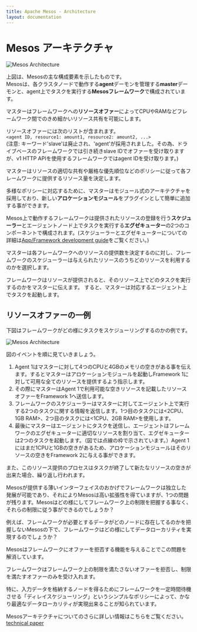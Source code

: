 ```yaml
---
title: Apache Mesos - Architecture
layout: documentation
---
```


# Mesos アーキテクチャ

![Mesos Architecture](images/architecture3.jpg)

上図は、Mesosの主な構成要素を示したものです。  
Mesosは、各クラスタノードで動作する**agent**デーモンを管理する**master**デーモンと、agent上でタスクを実行する**Mesosフレームワーク**で構成されています。

<!-- The above figure shows the main components of Mesos.  Mesos consists of a *master* daemon that manages *agent* daemons running on each cluster node, and *Mesos frameworks* that run *tasks* on these agents. -->

マスターはフレームワークへの**リソースオファー**によってCPUやRAMなどフレームワーク間でのきめ細かいリソース共有を可能にします。

<!-- [The master] enables fine-grained sharing of resources (CPU, RAM, ...) across
frameworks by making them *resource offers*. -->

リソースオファーには次のリストが含まれます。  
`<agent ID, resource1: amount1, resource2: amount2, ...>`  
(注意: キーワード'slave'は廃止され、'agent'が採用されました。その為、ドライブベースのフレームワークでは引き続きslave IDでオファーを受け取りますが、v1 HTTP APIを使用するフレームワークではagent IDを受け取ります。)

<!-- Each resource offer contains a list
of `<agent ID, resource1: amount1, resource2: amount2, ...>` (NOTE: as
keyword 'slave' is deprecated in favor of 'agent', driver-based frameworks will
still receive offers with slave ID, whereas frameworks using the v1 HTTP API receive offers with agent ID).  -->

マスターはリソースの適切な共有や厳格な優先順位などのポリシーに従って各フレームワークに提供するリソース量を決定します。

<!-- The master decides *how many* resources to offer to each framework according to a given organizational policy, such as fair sharing or strict priority.  -->

多様なポリシーに対応するために、マスターはモジュール式のアーキテクチャを採用しており、新しい**アロケーションモジュール**をプラグインとして簡単に追加する事ができます。

<!-- To support a diverse set of policies, the master employs a modular architecture that makes it easy to add new allocation modules via a plugin mechanism. -->

Mesos上で動作するフレームワークは提供されたリソースの登録を行う**スケジューラー**とエージェントノード上でタスクを実行する**エグゼキューター**の2つのコンポーネントで構成されます。(スケジューラーとエグゼキューターについての詳細は[App/Framework development guide](app-framework-development-guide.md)をご覧ください。)

<!-- A framework running on top of Mesos consists of two components: a *scheduler* that registers with the master to be offered resources, and an *executor* process that is launched on agent nodes to run the framework's tasks (see the [App/Framework development guide](app-framework-development-guide.md) for more details about framework schedulers and executors). -->

マスターは各フレームワークへのリソースの提供数を決定するのに対し、フレームワークのスケジューラーは与えられたリソースのうちどのリソースを利用するのかを選択します。

<!-- While the master determines **how many** resources are offered to each framework, the frameworks' schedulers select **which** of the offered resources to use.  -->

フレームワークはリソースが提供されると、そのリソース上でどのタスクを実行するのかをマスターに伝えます。
すると、マスターは対応するエージェント上でタスクを起動します。

<!-- When a framework accepts offered resources, it passes to Mesos a description of the tasks it wants to run on them. In turn, Mesos launches the tasks on the corresponding agents. -->

## リソースオファーの一例

下図はフレームワークがどの様にタスクをスケジューリングするのかの例です。
<!-- The figure below shows an example of how a framework gets scheduled to run a task. -->

![Mesos Architecture](images/architecture-example.jpg)

図のイベントを順に見ていきましょう。
<!-- Let's walk through the events in the figure. -->

1. Agent 1はマスターに対して4つのCPUと4GBのメモリの空きがある事を伝えます。するとマスターはアロケーションモジュールを起動しFramework 1に対して可用な全てのリソースを提供するよう指示します。
1. その際にマスターはAgent 1で利用可能な空きリソースを記載したリソースオファーをFramework 1へ送信します。
1. フレームワークのスケジューラーはマスターに対してエージェント上で実行する2つのタスクに関する情報を返信します。1つ目のタスクには<2CPU、1GB RAM>、2つ目のタスクには<1CPU、2GB RAM>を使用します。
1. 最後にマスターはエージェントにタスクを送信し、エージェントはフレームワークのエグゼキューターに適切なリソースを割り当て、エグゼキューターは2つのタスクを起動します。（図では点線の枠で示されています。）Agent 1にはまだ1CPUと1GBの空きがあるため、アロケーションモジュールはそのリソースの空きをFramework 2に与える事ができます。

<!-- 1. Agent 1 reports to the master that it has 4 CPUs and 4 GB of memory free. The master then invokes the allocation policy module, which tells it that framework 1 should be offered all available resources. -->


<!-- 1. The master sends a resource offer describing what is available on agent 1 to framework 1. -->
<!-- 1. The framework's scheduler replies to the master with information about two tasks to run on the agent, using <2 CPUs, 1 GB RAM> for the first task, and <1 CPUs, 2 GB RAM> for the second task. -->
<!-- 1. Finally, the master sends the tasks to the agent, which allocates appropriate resources to the framework's executor, which in turn launches the two tasks (depicted with dotted-line borders in the figure). Because 1 CPU and 1 GB of RAM are still unallocated, the allocation module may now offer them to framework 2. -->

また、このリソース提供のプロセスはタスクが終了して新たなリソースの空きが出来た場合、繰り返し行われます。

<!-- In addition, this resource offer process repeats when tasks finish and new resources become free. -->

Mesosが提供する薄いインターフェイスのおかげでフレームワークは独立した発展が可能であり、それによりMesosは高い拡張性を得ていますが、1つの問題が残ります。Mesosはどの様にしてフレームワーク上の制限を把握する事なく、それらの制限に従う事ができるのでしょうか？

<!-- While the thin interface provided by Mesos allows it to scale and allows the frameworks to evolve independently, one question remains: how can the constraints of a framework be satisfied without Mesos knowing about these constraints?  -->

例えば、フレームワークが必要とするデータがどのノードに存在してるのかを把握しないMesosの下で、フレームワークはどの様にしてデータローカリティを実現するのでしょうか？

<!-- For example, how can a framework achieve data locality without Mesos knowing which nodes store the data required by the framework?  -->
Mesosはフレームワークにオファーを拒否する機能を与えることでこの問題を解消しています。

<!-- Mesos answers these questions by simply giving frameworks the ability to **reject** offers.  -->

フレームワークはフレームワーク上の制限を満たさないオファーを拒否し、制限を満たすオファーのみを受け入れます。

<!-- A framework will reject the offers that do not satisfy its constraints and accept the ones that do.   -->

特に、入力データを格納するノードを得るためにフレームワークを一定時間待機させる「ディレイスケジューリング」というシンプルなポリシーによって、かなり最適なデータローカリティが実現出来ることが知られています。

<!-- In particular, we have found that a simple policy called delay scheduling, in which frameworks wait for a limited time to acquire nodes storing the input data, yields nearly optimal data locality. -->

Mesosアーキテクチャについてのさらに詳しい情報はこちらをご覧ください。[technical paper](https://www.usenix.org/conference/nsdi11/mesos-platform-fine-grained-resource-sharing-data-center)

<!-- You can also read much more about the Mesos architecture in this [technical paper](https://www.usenix.org/conference/nsdi11/mesos-platform-fine-grained-resource-sharing-data-center). -->
